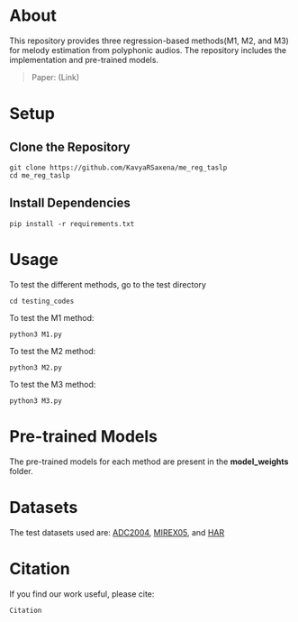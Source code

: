 # About
This repository provides three regression-based methods(M1, M2, and M3) for melody estimation from polyphonic audios. The repository includes the implementation and pre-trained models.

> Paper: (Link)

# Setup
## Clone the Repository 
```
git clone https://github.com/KavyaRSaxena/me_reg_taslp
cd me_reg_taslp
```
## Install Dependencies
```
pip install -r requirements.txt
```

# Usage
To test the different methods, go to the test directory
```
cd testing_codes
```
To test the M1 method:
```
python3 M1.py 
```

To test the M2 method:
```
python3 M2.py 
```

To test the M3 method:
```
python3 M3.py 
```

# Pre-trained Models
The pre-trained models for each method are present in the **model_weights** folder.

# Datasets
The test datasets used are: [ADC2004](http://labrosa.ee.columbia.edu/projects/melody/), [MIREX05](http://labrosa.ee.columbia.edu/projects/melody/), and [HAR](https://zenodo.org/records/8252222)

# Citation
If you find our work useful, please cite:
```
Citation
```
